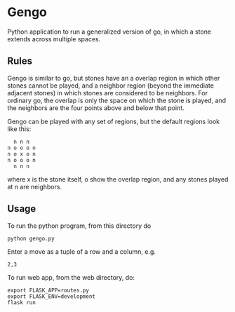 # Gengo

Python application to run a generalized version of go, in which a stone extends across multiple spaces.

## Rules

Gengo is similar to go, but stones have an a overlap region in which other stones cannot be played, and a neighbor region (beyond the immediate adjacent stones) in which stones are considered to be neighbors. For ordinary go, the overlap is only the space on which the stone is played, and the neighbors are the four points above and below that point.

Gengo can be played with any set of regions, but the default regions look like this:
```
  n n n
n o o o n
n o x o n
n o o o n
  n n n
```
where x is the stone itself, o show the overlap region, and any stones played at n are neighbors.


## Usage

To run the python program, from this directory do

```
python gengo.py
```
Enter a move as a tuple of a row and a column, e.g.
```
2,3
```

To run web app, from the web directory, do:

```
export FLASK_APP=routes.py
export FLASK_ENV=development
flask run
```
